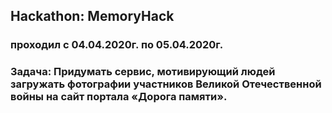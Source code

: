 ## Hackathon: MemoryHack 
### проходил с 04.04.2020г. по 05.04.2020г.
### Задача: Придумать сервис, мотивирующий людей загружать фотографии участников Великой Отечественной войны на сайт портала «Дорога памяти».
